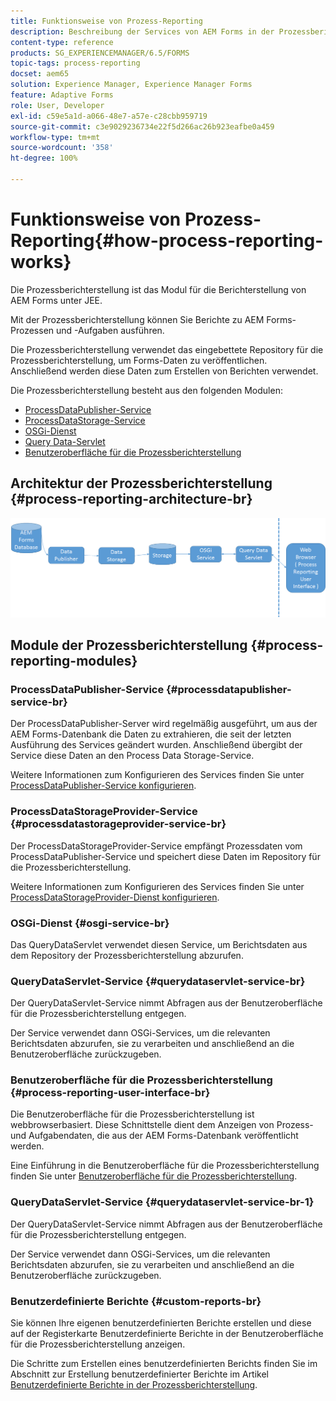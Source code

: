 ```yaml
---
title: Funktionsweise von Prozess-Reporting
description: Beschreibung der Services von AEM Forms in der Prozessberichterstellung unter JEE und Einführung in die Bedienelemente der Prozessberichterstellung
content-type: reference
products: SG_EXPERIENCEMANAGER/6.5/FORMS
topic-tags: process-reporting
docset: aem65
solution: Experience Manager, Experience Manager Forms
feature: Adaptive Forms
role: User, Developer
exl-id: c59e5a1d-a066-48e7-a57e-c28cbb959719
source-git-commit: c3e9029236734e22f5d266ac26b923eafbe0a459
workflow-type: tm+mt
source-wordcount: '358'
ht-degree: 100%

---
```


# Funktionsweise von Prozess-Reporting{#how-process-reporting-works}

Die Prozessberichterstellung ist das Modul für die Berichterstellung von AEM Forms unter JEE.

Mit der Prozessberichterstellung können Sie Berichte zu AEM Forms-Prozessen und -Aufgaben ausführen.

Die Prozessberichterstellung verwendet das eingebettete Repository für die Prozessberichterstellung, um Forms-Daten zu veröffentlichen. Anschließend werden diese Daten zum Erstellen von Berichten verwendet.

Die Prozessberichterstellung besteht aus den folgenden Modulen:

* [ProcessDataPublisher-Service](#processdatapublisher-service-br-p)
* [ProcessDataStorage-Service](#processdatastorageprovider-service-br-p)
* [OSGi-Dienst](#osgi-service-br-p)
* [Query Data-Servlet](#querydataservlet-service-br-p)
* [Benutzeroberfläche für die Prozessberichterstellung](#process-reporting-user-interface-br-p)

## Architektur der Prozessberichterstellung {#process-reporting-architecture-br}

![processreportingarchitecture](assets/processreportingarchitecture.png)

## Module der Prozessberichterstellung {#process-reporting-modules}

### ProcessDataPublisher-Service {#processdatapublisher-service-br}

Der ProcessDataPublisher-Server wird regelmäßig ausgeführt, um aus der AEM Forms-Datenbank die Daten zu extrahieren, die seit der letzten Ausführung des Services geändert wurden. Anschließend übergibt der Service diese Daten an den Process Data Storage-Service.

Weitere Informationen zum Konfigurieren des Services finden Sie unter [ProcessDataPublisher-Service konfigurieren](/help/forms/using/process-reporting/install-start-process-reporting.md#p-reportconfiguration-service-p).

### ProcessDataStorageProvider-Service {#processdatastorageprovider-service-br}

Der ProcessDataStorageProvider-Service empfängt Prozessdaten vom ProcessDataPublisher-Service und speichert diese Daten im Repository für die Prozessberichterstellung.

Weitere Informationen zum Konfigurieren des Services finden Sie unter [ProcessDataStorageProvider-Dienst konfigurieren](/help/forms/using/process-reporting/install-start-process-reporting.md#p-to-configure-the-process-reporting-repository-locations-p).

### OSGi-Dienst {#osgi-service-br}

Das QueryDataServlet verwendet diesen Service, um Berichtsdaten aus dem Repository der Prozessberichterstellung abzurufen.

### QueryDataServlet-Service {#querydataservlet-service-br}

Der QueryDataServlet-Service nimmt Abfragen aus der Benutzeroberfläche für die Prozessberichterstellung entgegen.

Der Service verwendet dann OSGi-Services, um die relevanten Berichtsdaten abzurufen, sie zu verarbeiten und anschließend an die Benutzeroberfläche zurückzugeben.

### Benutzeroberfläche für die Prozessberichterstellung {#process-reporting-user-interface-br}

Die Benutzeroberfläche für die Prozessberichterstellung ist webbrowserbasiert. Diese Schnittstelle dient dem Anzeigen von Prozess- und Aufgabendaten, die aus der AEM Forms-Datenbank veröffentlicht werden.

Eine Einführung in die Benutzeroberfläche für die Prozessberichterstellung finden Sie unter [Benutzeroberfläche für die Prozessberichterstellung](/help/forms/using/process-reporting/introduction-process-reporting.md).

### QueryDataServlet-Service {#querydataservlet-service-br-1}

Der QueryDataServlet-Service nimmt Abfragen aus der Benutzeroberfläche für die Prozessberichterstellung entgegen.

Der Service verwendet dann OSGi-Services, um die relevanten Berichtsdaten abzurufen, sie zu verarbeiten und anschließend an die Benutzeroberfläche zurückzugeben.

### Benutzerdefinierte Berichte {#custom-reports-br}

Sie können Ihre eigenen benutzerdefinierten Berichte erstellen und diese auf der Registerkarte Benutzerdefinierte Berichte in der Benutzeroberfläche für die Prozessberichterstellung anzeigen.

Die Schritte zum Erstellen eines benutzerdefinierten Berichts finden Sie im Abschnitt zur Erstellung benutzerdefinierter Berichte im Artikel [Benutzerdefinierte Berichte in der Prozessberichterstellung](/help/forms/using/process-reporting/process-reporting-custom-reports.md).
